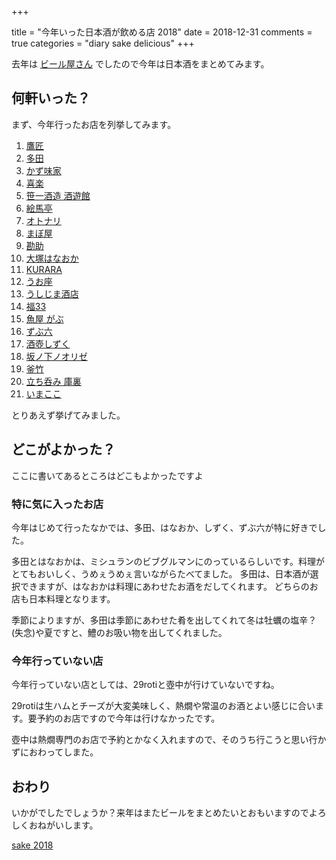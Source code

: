 +++

title = "今年いった日本酒が飲める店 2018"
date = 2018-12-31
comments = true
categories = "diary sake delicious"
+++

去年は [ビール屋さん](http://blog.katsyoshi.org/blog/2017/12/30/favorite-beer-house/) でしたので今年は日本酒をまとめてみます。


## 何軒いった？

まず、今年行ったお店を列挙してみます。

1. [鷹匠](https://tabelog.com/tokyo/A1311/A131106/13009812/)
1. [多田](https://tabelog.com/tokyo/A1311/A131106/13187564/)
1. [かず味家](https://tabelog.com/tokyo/A1311/A131101/13146616/)
1. [喜楽](https://tabelog.com/tokyo/A1314/A131403/13145814/)
1. [笹一酒造 酒遊館](https://tabelog.com/yamanashi/A1905/A190501/19006029/)
1. [絵馬亭](https://tabelog.com/tokyo/A1311/A131101/13016778/)
1. [オトナリ](https://tabelog.com/tokyo/A1309/A130905/13196674/)
1. [まぼ屋](https://tabelog.com/miyagi/A0401/A040101/4019381/)
1. [勘助](https://tabelog.com/miyagi/A0401/A040101/4010195/)
1. [大塚はなおか](https://tabelog.com/tokyo/A1323/A132302/13113345/)
1. [KURARA](https://tabelog.com/tokyo/A1310/A131002/13169654/)
1. [うお座](https://tabelog.com/tokyo/A1309/A130906/13029173/)
1. [うしじま酒店](https://tabelog.com/kumamoto/A4301/A430101/43013344/)
1. [福33](https://tabelog.com/tokyo/A1310/A131002/13177769/)
1. [魚屋 がぶ](https://tabelog.com/tokyo/A1307/A130701/13094750/)
1. [ずぶ六](https://tabelog.com/tokyo/A1311/A131102/13216303/)
1. [酒壺しずく](https://tabelog.com/tokyo/A1311/A131106/13174819/)
1. [坂ノ下ノオリゼ](https://tabelog.com/tokyo/A1311/A131106/13227775/)
1. [釜竹](https://tabelog.com/tokyo/A1311/A131106/13020252/)
1. [立ち呑み 庫裏](https://tabelog.com/tokyo/A1301/A130103/13141421/)
1. [いまここ](https://tabelog.com/tokyo/A1303/A130301/13158104/)

とりあえず挙げてみました。

## どこがよかった？

ここに書いてあるところはどこもよかったですよ

### 特に気に入ったお店

今年はじめて行ったなかでは、多田、はなおか、しずく、ずぶ六が特に好きでした。

多田とはなおかは、ミシュランのビブグルマンにのっているらしいです。料理がとてもおいしく、うめぇうめぇ言いながらたべてました。
多田は、日本酒が選択できますが、はなおかは料理にあわせたお酒をだしてくれます。
どちらのお店も日本料理となります。

季節によりますが、多田は季節にあわせた肴を出してくれて冬は牡蠣の塩辛？(失念)や夏ですと、鱧のお吸い物を出してくれました。

### 今年行っていない店

今年行っていない店としては、29rotiと壺中が行けていないですね。

29rotiは生ハムとチーズが大変美味しく、熱燗や常温のお酒とよい感じに合います。要予約のお店ですので今年は行けなかったです。

壺中は熱燗専門のお店で予約とかなく入れますので、そのうち行こうと思い行かずにおわってしまた。

## おわり

いかがでしたでしょうか？来年はまたビールをまとめたいとおもいますのでよろしくおねがいします。

[sake 2018](https://drive.google.com/open?id=1NjNMxM0HM_mpi_gccWQyeSy-d3RXCAiF&usp=sharing)
